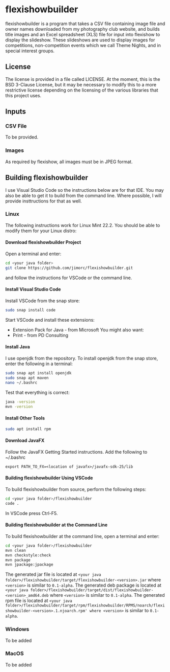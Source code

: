 # flexishowbuilder
flexishowbuilder is a program that takes a CSV file containing image file and owner names 
downloaded from my photography club website, and builds title images and an Excel spreadsheet 
(XLS) file for input into flexishow to display the slideshow. These slideshows are used to 
display images for competitions, non-competition events which we call Theme Nights, and in 
special interest groups.

## License
The license is provided in a file called 
LICENSE. At the moment, this is the BSD 
3-Clause License, but it may be necessary to 
modify this to a more restrictive license depending on the licensing of the various libraries
that this project uses.

## Inputs
### CSV File
To be provided.

### Images
As required by flexishow, all images must be in JPEG format.

## Building flexishowbuilder
I use Visual Studio Code so the instructions below are for that IDE. You may also be able to
get it to build from the command line. Where possible, I will provide insttructions for that
as well.

### Linux
The following instructions work for Linux Mint 22.2. You should be able to modify them
for your Linux distro:

#### Download flexishowbuilder Project
Open a terminal and enter:
```bash
cd <your java folder>
git clone https://github.com/jimorc/flexishowbuilder.git
```
and follow the instructions for VSCode or the command line.

#### Install Visual Studio Code
Install VSCode from the snap store:
```bash
sudo snap install code
```
Start VSCode and install these extensions:
* Extension Pack for Java - from Microsoft
You might also want:
* Print - from PD Consulting

#### Install Java
I use openjdk from the repository.
To install openjdk from the snap store, enter the following in a terminal:
```bash
sudo snap apt install openjdk
sudo snap apt maven
nano ~/.bashrc
```

Test that everything is correct:
```bash
java -version
mvn -version
```

#### Install Other Tools
```bash
sudo apt install rpm
```

#### Download JavaFX
Follow the JavaFX Getting Started instructions.
Add the following to ~/.bashrc
```
export PATH_TO_FX=<location of javafx>/javafx-sdk-25/lib
```

#### Building flexishowbuilder Using VSCode
To build flexishowbuilder from source, perform the following steps:
```bash
cd <your java folder>/flexishowbuilder
code .
```
In VSCode press Ctrl-F5.

#### Building flexishowbuilder at the Command Line

To build flexishowbuilder at the command line, open a terminal and enter:
```bash
cd <your java folder>/flexishowbuilder
mvn clean
mvn checkstyle:check
mvn package
mvn jpackage:jpackage
```
The generated jar file is located at `<your java folder>/flexishowbuilder/target/flexishowbuilder-<version>.jar` where `<version>` is similar to `0.1-alpha`.
The generated deb package is located at `<your java folder>/flexishowbuilder/target/dist/flexishowbuilder-<version>_amd64.deb` where `<version>` is similar to `0.1-alpha`.
The generated rpm file is located at `<your java folder>/flexishowbuilder/target/rpm/flexishowbuilder/RPMS/noarch/flexishowbuilder-<version>.1.njoarch.rpm' where <version>` is similar to `0.1-alpha`.

### Windows
To be added

### MacOS
To be added